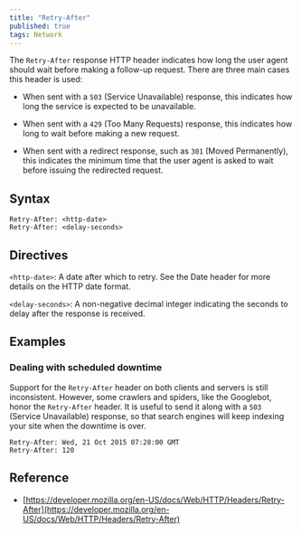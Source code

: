 ```yaml
---
title: "Retry-After"
published: true
tags: Network
---
```


The `Retry-After` response HTTP header indicates how long the user agent should
wait before making a follow-up request. There are three main cases this header
is used:

- When sent with a `503` (Service Unavailable) response, this indicates how
  long the service is expected to be unavailable.

- When sent with a `429` (Too Many Requests) response, this indicates how long
  to wait before making a new request.

- When sent with a redirect response, such as `301` (Moved Permanently), this
  indicates the minimum time that the user agent is asked to wait before
  issuing the redirected request.

## Syntax

```
Retry-After: <http-date>
Retry-After: <delay-seconds>
```

## Directives

`<http-date>`: A date after which to retry. See the Date header for more details on the HTTP date format.

`<delay-seconds>`: A non-negative decimal integer indicating the seconds to delay after the response is received.

## Examples

### Dealing with scheduled downtime

Support for the `Retry-After` header on both clients and servers is still
inconsistent. However, some crawlers and spiders, like the Googlebot, honor
the `Retry-After` header. It is useful to send it along with a `503` (Service
Unavailable) response, so that search engines will keep indexing your site
when the downtime is over.

```
Retry-After: Wed, 21 Oct 2015 07:28:00 GMT
Retry-After: 120
```

## Reference

- [https://developer.mozilla.org/en-US/docs/Web/HTTP/Headers/Retry-After](https://developer.mozilla.org/en-US/docs/Web/HTTP/Headers/Retry-After)